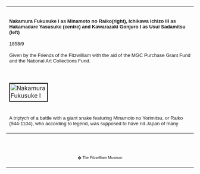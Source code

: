 <html>

<head>

<title>Info</title>
</head>



<div align="center">
  <center>
  <table border="0" width="100%" cellpadding="0" cellspacing="4" height="326">
    <tr>
      <td width="100%" height="30">
      </td>
    </tr>
    <tr>
      <td width="100%" height="30">
      <b><font FACE="Arial"><font size="2">Nakamura Fukusuke I as Minamoto no
      Raiko(right), Ichikawa Ichizo III as Hakamadare Yasusuke (centre)
      and Kawarazaki Gonjuro I as Usui Sadamitsu (left)</font></font></b><font FACE="Arial">
      <p><font size="2">1858/9</font></p>
      </font><font FACE="Arial" SIZE="2">
      <p>Given by the Friends of the Fitzwilliam with the aid of the MGC
      Purchase Grant Fund and the National Art Collections Fund.</font>
      </td>
    </tr>
    <tr>
      <td width="100%" height="30">
      </td>
    </tr>
    <tr>
      <td width="100%" height="30">
      <a href="KUN/kunp74.htm"><img border="2" src="P.74-1999_small.jpg" alt="Nakamura Fukusuke I as Minamoto no Raiko(right), Ichikawa Ichizo III as Hakamadare Yasusuke (centre) and Kawarazaki Gonjuro I as Usui Sadamitsu (left)1858/9" width="100" height="47"></a>
      </td>
    </tr>
    <tr>
      <td width="100%" height="30">
      </td>
    </tr>
    <tr>
      <td width="100%" height="30">
      <font FACE="Arial"><font size="2">A triptych of a battle with a giant
      snake featuring Minamoto no Yorimitsu, or Raiko (944-1104), who
      according to legend, was supposed to have rid Japan of many perilous
      demons.</font></font>
      </td>
    </tr>
  </table>
  </center>
</div>
<div align="center">
  <center>
  <table border="0" cellpadding="0" width="100%" cellspacing="4">
    <tr>
      <td width="26%">
        <p align="center"><br>
        <br>
        <font FACE="Arial" size="1">� The Fitzwilliam Museum</font></p>
      </td>
    </tr>
  </table>
  </center>
</div>
</body>
</html>
